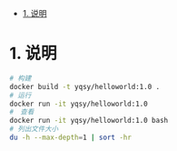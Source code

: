 <!-- TOC -->

- [1. 说明](#1-说明)

<!-- /TOC -->


# 1. 说明

```bash
# 构建
docker build -t yqsy/helloworld:1.0 .
# 运行
docker run -it yqsy/helloworld:1.0
#　查看
docker run -it yqsy/helloworld:1.0 bash
# 列出文件大小
du -h --max-depth=1 | sort -hr
```
